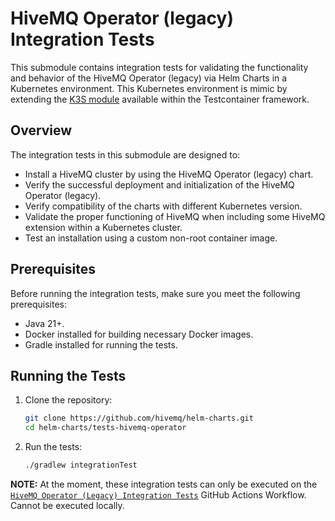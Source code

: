 # HiveMQ Operator (legacy) Integration Tests

This submodule contains integration tests for validating the functionality and behavior of the HiveMQ Operator (legacy) via Helm Charts in a Kubernetes environment. This Kubernetes environment is mimic by extending the [K3S module](https://java.testcontainers.org/modules/k3s/) available within the Testcontainer framework.

## Overview

The integration tests in this submodule are designed to:

- Install a HiveMQ cluster by using the HiveMQ Operator (legacy) chart.
- Verify the successful deployment and initialization of the HiveMQ Operator (legacy).
- Verify compatibility of the charts with different Kubernetes version.
- Validate the proper functioning of HiveMQ when including some HiveMQ extension within a Kubernetes cluster.
- Test an installation using a custom non-root container image.

## Prerequisites

Before running the integration tests, make sure you meet the following prerequisites:

- Java 21+.
- Docker installed for building necessary Docker images.
- Gradle installed for running the tests.

## Running the Tests

1. Clone the repository:

   ```bash
   git clone https://github.com/hivemq/helm-charts.git
   cd helm-charts/tests-hivemq-operator
   ```
   
2. Run the tests:

   ```bash
   ./gradlew integrationTest
   ```
   
**NOTE:** At the moment, these integration tests can only be executed on the [`HiveMQ Operator (Legacy) Integration Tests`](../.github/workflows/hivemq-operator-integration-test.yml) GitHub Actions Workflow. Cannot be executed locally.
